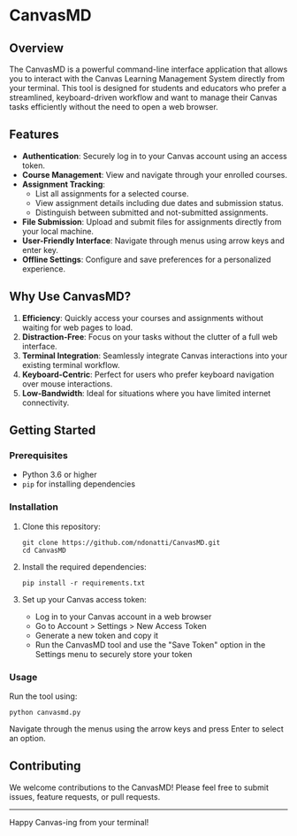 # CanvasMD

## Overview

The CanvasMD is a powerful command-line interface application that allows you to interact with the Canvas Learning Management System directly from your terminal. This tool is designed for students and educators who prefer a streamlined, keyboard-driven workflow and want to manage their Canvas tasks efficiently without the need to open a web browser.

## Features

- **Authentication**: Securely log in to your Canvas account using an access token.
- **Course Management**: View and navigate through your enrolled courses.
- **Assignment Tracking**: 
  - List all assignments for a selected course.
  - View assignment details including due dates and submission status.
  - Distinguish between submitted and not-submitted assignments.
- **File Submission**: Upload and submit files for assignments directly from your local machine.
- **User-Friendly Interface**: Navigate through menus using arrow keys and enter key.
- **Offline Settings**: Configure and save preferences for a personalized experience.

## Why Use CanvasMD?

1. **Efficiency**: Quickly access your courses and assignments without waiting for web pages to load.
2. **Distraction-Free**: Focus on your tasks without the clutter of a full web interface.
3. **Terminal Integration**: Seamlessly integrate Canvas interactions into your existing terminal workflow.
4. **Keyboard-Centric**: Perfect for users who prefer keyboard navigation over mouse interactions.
5. **Low-Bandwidth**: Ideal for situations where you have limited internet connectivity.

## Getting Started

### Prerequisites

- Python 3.6 or higher
- `pip` for installing dependencies

### Installation

1. Clone this repository:
   ```
   git clone https://github.com/ndonatti/CanvasMD.git
   cd CanvasMD
   ```

2. Install the required dependencies:
   ```
   pip install -r requirements.txt
   ```

3. Set up your Canvas access token:
   - Log in to your Canvas account in a web browser
   - Go to Account > Settings > New Access Token
   - Generate a new token and copy it
   - Run the CanvasMD tool and use the "Save Token" option in the Settings menu to securely store your token

### Usage

Run the tool using:

```
python canvasmd.py
```

Navigate through the menus using the arrow keys and press Enter to select an option.

## Contributing

We welcome contributions to the CanvasMD! Please feel free to submit issues, feature requests, or pull requests.


---

Happy Canvas-ing from your terminal!
